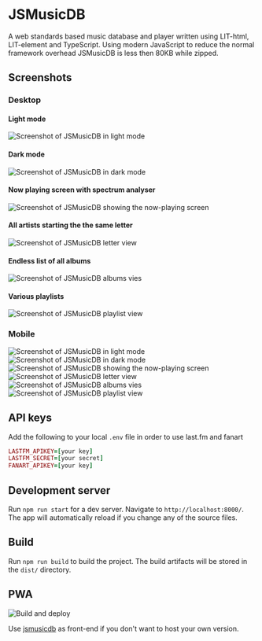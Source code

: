 # JSMusicDB

A web standards based music database and player written using LIT-html, LIT-element and TypeScript. Using modern JavaScript to reduce the normal framework overhead JSMusicDB is less then 80KB while zipped.

## Screenshots

### Desktop

#### Light mode

![Screenshot of JSMusicDB in light mode](https://www.jsmusicdb.com/public/screenshot-1.webp 'Screenshot of JSMusicDB in light mode')

#### Dark mode

![Screenshot of JSMusicDB in dark mode](https://www.jsmusicdb.com/public/screenshot-2.webp 'Screenshot of JSMusicDB in dark mode')

#### Now playing screen with spectrum analyser

![Screenshot of JSMusicDB showing the now-playing screen](https://www.jsmusicdb.com/public/screenshot-3.webp 'Screenshot of JSMusicDB showing the now-playing screen')

#### All artists starting the the same letter

![Screenshot of JSMusicDB letter view](https://www.jsmusicdb.com/public/screenshot-4.webp 'Screenshot of JSMusicDB letter view')

#### Endless list of all albums

![Screenshot of JSMusicDB albums vies](https://www.jsmusicdb.com/public/screenshot-5.webp 'Screenshot of JSMusicDB albums view')

#### Various playlists

![Screenshot of JSMusicDB playlist view](https://www.jsmusicdb.com/public/screenshot-6.webp 'Screenshot of JSMusicDB playlist view')

### Mobile

![Screenshot of JSMusicDB in light mode](https://www.jsmusicdb.com/public/screenshot-1-xs.webp 'Screenshot of JSMusicDB in light mode')
![Screenshot of JSMusicDB in dark mode](https://www.jsmusicdb.com/public/screenshot-2-xs.webp 'Screenshot of JSMusicDB in dark mode')
![Screenshot of JSMusicDB showing the now-playing screen](https://www.jsmusicdb.com/public/screenshot-3-xs.webp 'Screenshot of JSMusicDB showing the now-playing screen')
![Screenshot of JSMusicDB letter view](https://www.jsmusicdb.com/public/screenshot-4-xs.webp 'Screenshot of JSMusicDB letter view')
![Screenshot of JSMusicDB albums vies](https://www.jsmusicdb.com/public/screenshot-5-xs.webp 'Screenshot of JSMusicDB albums view')
![Screenshot of JSMusicDB playlist view](https://www.jsmusicdb.com/public/screenshot-6-xs.webp 'Screenshot of JSMusicDB playlist view')

## API keys

Add the following to your local `.env` file in order to use last.fm and fanart

```ruby
LASTFM_APIKEY=[your key]
LASTFM_SECRET=[your secret]
FANART_APIKEY=[your key]
```

## Development server

Run `npm run start` for a dev server. Navigate to `http://localhost:8000/`. The app will automatically reload if you change any of the source files.

## Build

Run `npm run build` to build the project. The build artifacts will be stored in the `dist/` directory.

## PWA

![Build and deploy](https://github.com/lucienimmink/JSMusicDB/workflows/Build%20and%20deploy/badge.svg)

Use [jsmusicdb](https://www.jsmusicdb.com) as front-end if you don't want to host your own version.
